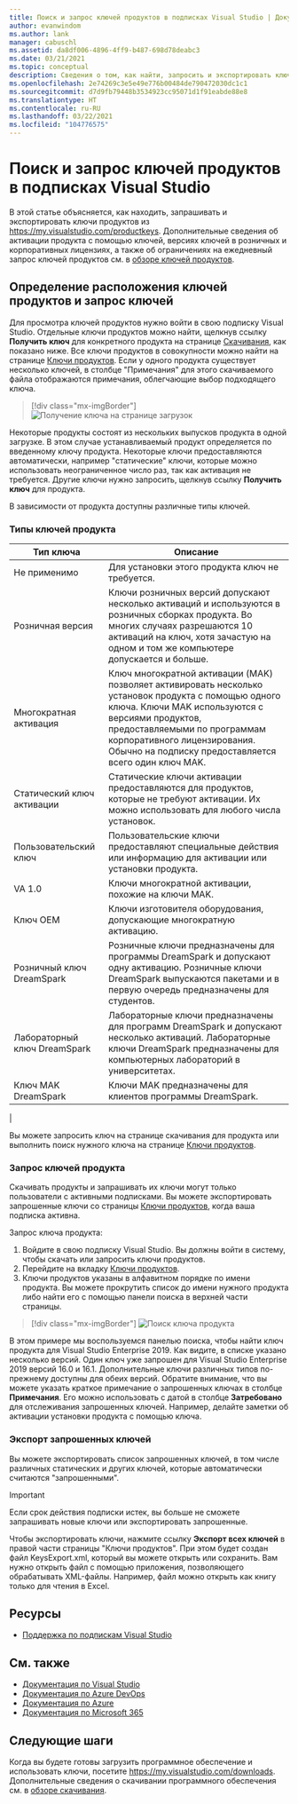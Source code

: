 ```yaml
---
title: Поиск и запрос ключей продуктов в подписках Visual Studio | Документация Майкрософт
author: evanwindom
ms.author: lank
manager: cabuschl
ms.assetid: da8df006-4896-4ff9-b487-698d78deabc3
ms.date: 03/21/2021
ms.topic: conceptual
description: Сведения о том, как найти, запросить и экспортировать ключи продукта в подписках Visual Studio
ms.openlocfilehash: 2e74269c3e5e49e776b00484de790472030dc1c1
ms.sourcegitcommit: d7d9fb79448b3534923cc95071d1f91eabde88e8
ms.translationtype: HT
ms.contentlocale: ru-RU
ms.lasthandoff: 03/22/2021
ms.locfileid: "104776575"
---
```

# <a name="finding-and-claiming-product-keys-in-visual-studio-subscriptions"></a>Поиск и запрос ключей продуктов в подписках Visual Studio
В этой статье объясняется, как находить, запрашивать и экспортировать ключи продуктов из https://my.visualstudio.com/productkeys.  Дополнительные сведения об активации продукта с помощью ключей, версиях ключей в розничных и корпоративных лицензиях, а также об ограничениях на ежедневный запрос ключей продуктов см. в [обзоре ключей продуктов](product-keys.md).

## <a name="locating-and-claiming-product-keys"></a>Определение расположения ключей продуктов и запрос ключей
Для просмотра ключей продуктов нужно войти в свою подписку Visual Studio. Отдельные ключи продуктов можно найти, щелкнув ссылку **Получить ключ** для конкретного продукта на странице [Скачивания](https://my.visualstudio.com/downloads), как показано ниже.  Все ключи продуктов в совокупности можно найти на странице [Ключи продуктов](https://my.visualstudio.com/productkeys?wt.mc_id=o~msft~docs). Если у одного продукта существует несколько ключей, в столбце "Примечания" для этого скачиваемого файла отображаются примечания, облегчающие выбор подходящего ключа.
> [!div class="mx-imgBorder"]
> ![Получение ключа на странице загрузок](_img/product-keys/download-get-key.png "Нажмите кнопку Получить ключ на странице сведений для скачиваемого компонента, чтобы получить ключ для этого продукта.")

Некоторые продукты состоят из нескольких выпусков продукта в одной загрузке. В этом случае устанавливаемый продукт определяется по введенному ключу продукта.
Некоторые ключи предоставляются автоматически, например "статические" ключи, которые можно использовать неограниченное число раз, так как активация не требуется. Другие ключи нужно запросить, щелкнув ссылку **Получить ключ** для продукта.

В зависимости от продукта доступны различные типы ключей.

### <a name="product-key-types"></a>Типы ключей продукта

|    Тип ключа           |    Описание                                                                                                                                                                                                           |
|-------------------------------|------------------------------------------------------------------------------------------------------------------------------------------------------------------------------------------------------------------------------------------------------------|
|    Не применимо                    |    Для установки этого продукта ключ не требуется.                                                       |
|    Розничная версия                     |    Ключи розничных версий допускают несколько активаций и используются в розничных сборках продукта. Во многих случаях разрешаются 10 активаций на ключ, хотя зачастую на одном и том же компьютере допускается и больше.                                                       |
|    Многократная активация        |    Ключ многократной активации (MAK) позволяет активировать несколько установок продукта с помощью одного ключа. Ключи MAK используются с версиями продуктов, предоставляемыми по программам корпоративного лицензирования. Обычно на подписку предоставляется всего один ключ MAK.    |
|    Статический ключ активации    |    Статические ключи активации предоставляются для продуктов, которые не требуют активации. Их можно использовать для любого числа установок.                                                                                                                  |
|    Пользовательский ключ                 |    Пользовательские ключи предоставляют специальные действия или информацию для активации или установки продукта.                                                                                                                                                                |
|    VA 1.0                     |    Ключи многократной активации, похожие на ключи MAK.                                                                                                                                                                                                 |
|    Ключ OEM                    |    Ключи изготовителя оборудования, допускающие многократную активацию.                                                                                                                                                                       |
|    Розничный ключ DreamSpark    |    Розничные ключи предназначены для программы DreamSpark и допускают одну активацию. Розничные ключи DreamSpark выпускаются пакетами и в первую очередь предназначены для студентов.                                                                                     |
|    Лабораторный ключ DreamSpark         |    Лабораторные ключи предназначены для программ DreamSpark и допускают несколько активаций. Лабораторные ключи DreamSpark предназначены для компьютерных лабораторий в университетах.                                                                                       |
|    Ключ MAK DreamSpark         |    Ключи MAK предназначены для клиентов программы DreamSpark.                                                                                                                                                                                                  |
|

Вы можете запросить ключ на странице скачивания для продукта или выполнить поиск нужного ключа на странице [Ключи продуктов](https://my.visualstudio.com/productkeys).

### <a name="claiming-product-keys"></a>Запрос ключей продукта
Скачивать продукты и запрашивать их ключи могут только пользователи с активными подписками.  Вы можете экспортировать запрошенные ключи со страницы [Ключи продуктов](https://my.visualstudio.com/productkeys), когда ваша подписка активна.

Запрос ключа продукта:
1. Войдите в свою подписку Visual Studio.  Вы должны войти в систему, чтобы скачать или запросить ключи продуктов.
2. Перейдите на вкладку [Ключи продуктов](https://my.visualstudio.com/productkeys?wt.mc_id=o~msft~docs).
3. Ключи продуктов указаны в алфавитном порядке по имени продукта.  Вы можете прокрутить список до имени нужного продукта либо найти его с помощью панели поиска в верхней части страницы.
> [!div class="mx-imgBorder"]
> ![Поиск ключа продукта](_img/product-keys/search-keys.png "Прокрутите до нужного продукта или используйте поле быстрого поиска.")
   
В этом примере мы воспользуемся панелью поиска, чтобы найти ключ продукта для Visual Studio Enterprise 2019.
Как видите, в списке указано несколько версий.  Один ключ уже запрошен для Visual Studio Enterprise 2019 версий 16.0 и 16.1.  Дополнительные ключи различных типов по-прежнему доступны для обеих версий. Обратите внимание, что вы можете указать краткое примечание о запрошенных ключах в столбце **Примечания**.  Его можно использовать с датой в столбце **Затребовано** для отслеживания запрошенных ключей.  Например, делайте заметки об активации установки продукта с помощью ключа.

### <a name="exporting-your-claimed-keys"></a>Экспорт запрошенных ключей
Вы можете экспортировать список запрошенных ключей,  в том числе различных статических и других ключей, которые автоматически считаются "запрошенными".

> [!IMPORTANT]
> Если срок действия подписки истек, вы больше не сможете запрашивать новые ключи или экспортировать запрошенные.

Чтобы экспортировать ключи, нажмите ссылку **Экспорт всех ключей** в правой части страницы "Ключи продуктов".  При этом будет создан файл KeysExport.xml, который вы можете открыть или сохранить.  Вам нужно открыть файл с помощью приложения, позволяющего обрабатывать XML-файлы.  Например, файл можно открыть как книгу только для чтения в Excel.

## <a name="resources"></a>Ресурсы
- [Поддержка по подпискам Visual Studio](https://aka.ms/vssubscriberhelp)

## <a name="see-also"></a>См. также
- [Документация по Visual Studio](/visualstudio/)
- [Документация по Azure DevOps](/azure/devops/)
- [Документация по Azure](/azure/)
- [Документация по Microsoft 365](/microsoft-365/)

## <a name="next-steps"></a>Следующие шаги
Когда вы будете готовы загрузить программное обеспечение и использовать ключи, посетите https://my.visualstudio.com/downloads.  Дополнительные сведения о скачивании программного обеспечения см. в [обзоре скачивания](download-software.md).